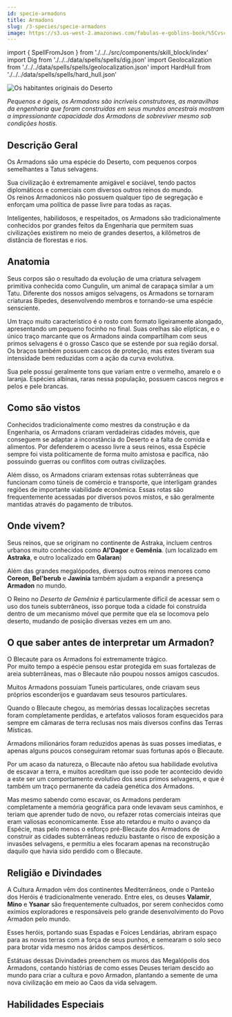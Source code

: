 ```yaml
---
id: specie-armadons
title: Armadons
slug: /3-species/specie-armadons
image: https://s3.us-west-2.amazonaws.com/fabulas-e-goblins-book/%5Cvscode%5C9803005f-8a23-49b6-9f46-7d3773060351.png
---
```


import { SpellFromJson } from './../../src/components/skill_block/index'
import Dig from './../../data/spells/spells/dig.json'
import Geolocalization from './../../data/spells/spells/geolocalization.json'
import HardHull from './../../data/spells/spells/hard_hull.json'

![Os habitantes originais do Deserto](https://s3.us-west-2.amazonaws.com/fabulas-e-goblins-book/%5Cvscode%5C9803005f-8a23-49b6-9f46-7d3773060351.png)

*Pequenos e ágeis, os Armadons são incríveis construtores, as maravilhas da engenharia que foram construídas em seus mundos ancestrais mostram a impressionante capacidade dos Armadons de sobreviver mesmo sob condições hostis.*

## Descrição Geral

Os Armadons são uma espécie do Deserto, com pequenos corpos semelhantes a Tatus selvagens.

Sua civilização é extremamente amigável e sociável, tendo pactos diplomáticos e comerciais com diversos outros reinos do mundo.<br/>
Os reinos Armadonicos não possuem qualquer tipo de segregação e enforçam uma política de passe livre para todas as raças.

Inteligentes, habilidosos, e respeitados, os Armadons são tradicionalmente conhecidos por grandes feitos da Engenharia que permitem suas civilizações existirem no meio de grandes desertos, a kilômetros de distância de florestas e rios.

## Anatomia

Seus corpos são o resultado da evolução de uma criatura selvagem primitiva conhecida como Cungulin, um animal de carapaça similar a um Tatu.
Diferente dos nossos amigos selvagens, os Armadons se tornaram criaturas Bípedes, desenvolvendo membros e tornando-se uma espécie sensciente.

Um traço muito característico é o rosto com formato ligeiramente alongado, apresentando um pequeno focinho no final. Suas orelhas são elípticas, e o único traço marcante que os Armadons ainda compartilham com seus primos selvagens é o grosso Casco que se estende por sua região dorsal.<br/>
Os braços também possuem cascos de proteção, mas estes tiveram sua intensidade bem reduzidas com a ação da curva evolutiva.

Sua pele possui geralmente tons que variam entre o vermelho, amarelo e o laranja. Espécies albinas, raras nessa população, possuem cascos negros e pelos e pele brancas.

## Como são vistos

Conhecidos tradicionalmente como mestres da construção e da Engenharia, os Armadons criaram verdadeiras cidades móveis, que conseguem se adaptar a inconstância do Deserto e a falta de comida e alimentos.
Por defenderem o acesso livre a seus reinos, essa Espécie sempre foi vista politicamente de forma muito amistosa e pacífica, não possuindo guerras ou conflitos com outras civilizações.

Além disso, os Armadons criaram extensas rotas subterrâneas que funcionam como túneis de comércio e transporte, que interligam grandes regiões de importante viabilidade econômica. Essas rotas são frequentemente acessadas por diversos povos mistos, e são geralmente mantidas através do pagamento de tributos.

## Onde vivem?

Seus reinos, que se originam no continente de Astraka, incluem centros urbanos muito conhecidos como **Al'Dagor** e **Gemênia**. (um localizado em **Astraka**, e outro localizado em **Galaran**)

Além das grandes megalópodes, diversos outros reinos menores como **Coreon**, **Bel'berub** e **Jawinia** também ajudam a expandir a presença **Armadon** no mundo.

O Reino no *Deserto de Gemênia* é particularmente difícil de acessar sem o uso dos tuneis subterrâneos, isso porque toda a cidade foi construída dentro de um mecanismo móvel que permite que ela se locomova pelo deserto, mudando de posição diversas vezes em um ano.

## O que saber antes de interpretar um Armadon?

O Blecaute para os Armadons foi extremamente trágico.<br/>
Por muito tempo a espécie pensou estar protegida em suas fortalezas de areia subterrâneas, mas o Blecaute não poupou nossos amigos cascudos.

Muitos Armadons possuiam Tuneis particulares, onde criavam seus próprios esconderijos e guardavam seus tesouros particulares.

Quando o Blecaute chegou, as memórias dessas localizações secretas foram completamente perdidas, e artefatos valiosos foram esquecidos para sempre em câmaras de terra reclusas nos mais diversos confins das Terras Místicas.

Armadons milionários foram reduzidos apenas às suas posses imediatas, e apenas alguns poucos conseguiram retomar suas fortunas após o Blecaute.

Por um acaso da natureza, o Blecaute não afetou sua habilidade evolutiva de escavar a terra, e muitos acreditam que isso pode ter acontecido devido a este ser um comportamento evolutivo dos seus primos selvagens, e que é também um traço permanente da cadeia genética dos Armadons.

Mas mesmo sabendo como escavar, os Armadons perderam completamente a memória geográfica para onde levavam seus caminhos, e teriam que aprender tudo de novo, ou refazer rotas comerciais inteiras que eram valiosas economicamente. Esse ato retardou e muito o avanço da Espécie, mas pelo menos o esforço pré-Blecaute dos Armadons de construir as cidades subterrâneas reduziu bastante o risco de exposição a invasões selvagens, e permitiu a eles focaram apenas na reconstrução daquilo que havia sido perdido com o Blecaute.

## Religião e Divindades

A Cultura Armadon vêm dos continentes Mediterrâneos, onde o Panteão dos Heróis é tradicionalmente venerado.
Entre eles, os deuses **Valamir**, **Mino** e **Ysanar** são frequentemente cultuados, por serem conhecidos como exímios exploradores e responsáveis pelo grande desenvolvimento do Povo Armadon pelo mundo.

Esses heróis, portando suas Espadas e Foices Lendárias, abriram espaço para as novas terras com a força de seus punhos, e semearam o solo seco para brotar vida mesmo nos áridos campos desérticos.

Estátuas dessas Divindades preenchem os muros das Megalópolis dos Armadons, contando histórias de como esses Deuses teriam descido ao mundo para criar a cultura e povo Armadon, plantando a semente de uma nova civilização em meio ao Caos da vida selvagem.

## Habilidades Especiais

<SpellFromJson spellData={Dig} />

<SpellFromJson spellData={Geolocalization} />

<SpellFromJson spellData={HardHull} />